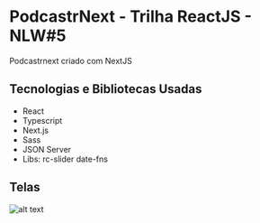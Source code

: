 # PodcastrNext - Trilha ReactJS - NLW#5
Podcastrnext criado com NextJS

## Tecnologias e Bibliotecas Usadas
- React
- Typescript
- Next.js
- Sass
- JSON Server
- Libs:
rc-slider
date-fns

## Telas

![alt text]()

